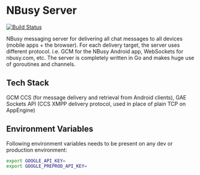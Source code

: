 NBusy Server
============

[![Build Status](https://travis-ci.org/nbusy/nbusy-server.svg?branch=master)](https://travis-ci.org/nbusy/nbusy-server)

NBusy messaging server for delivering all chat messages to all devices (mobile apps + the browser). For each delivery target, the server uses different protocol. i.e. GCM for the NBusy Android app, WebSockets for nbusy.com, etc. The server is completely written in Go and makes huge use of goroutines and channels.

## Tech Stack
GCM CCS (for message delivery and retrieval from Android clients), GAE Sockets API (CCS XMPP delivery protocol, used in place of plain TCP on AppEngine)

## Environment Variables
Following environment variables needs to be present on any dev or production environment:

```bash
export GOOGLE_API_KEY=
export GOOGLE_PREPROD_API_KEY=
```

